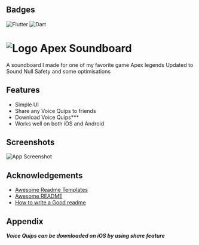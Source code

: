 ## Badges

![Flutter](https://img.shields.io/badge/Flutter-%2302569B.svg?style=for-the-badge&logo=Flutter&logoColor=white)
![Dart](https://img.shields.io/badge/dart-%230175C2.svg?style=for-the-badge&logo=dart&logoColor=white)


# ![Logo](https://github.com/MasterJain/apex_soundboard/blob/main/assets/images/apexlogo.png) Apex Soundboard
A soundboard I made for one of my favorite game  Apex legends
Updated to Sound Null Safety and some optimisations

## Features

- Simple UI
- Share any Voice Quips to friends
- Download Voice Quips***
- Works well on both iOS and Android
## Screenshots

![App Screenshot](https://via.placeholder.com/468x300?text=App+Screenshot+Here)
## Acknowledgements

- [Awesome Readme Templates](https://awesomeopensource.com/project/elangosundar/awesome-README-templates)
- [Awesome README](https://github.com/matiassingers/awesome-readme)
- [How to write a Good readme](https://bulldogjob.com/news/449-how-to-write-a-good-readme-for-your-github-project)
## Appendix

***Voice Quips can be downloaded on iOS by using share feature***
